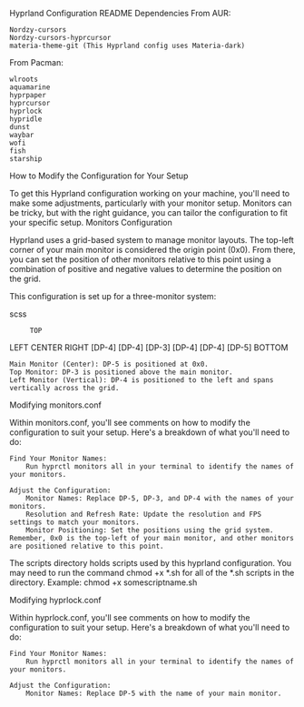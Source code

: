 Hyprland Configuration README
Dependencies
From AUR:

    Nordzy-cursors
    Nordzy-cursors-hyprcursor
    materia-theme-git (This Hyprland config uses Materia-dark)

From Pacman:

    wlroots
    aquamarine
    hyprpaper
    hyprcursor
    hyprlock
    hypridle
    dunst
    waybar
    wofi
    fish
    starship

How to Modify the Configuration for Your Setup

To get this Hyprland configuration working on your machine, you'll need to make some adjustments, particularly with your monitor setup. Monitors can be tricky, but with the right guidance, you can tailor the configuration to fit your specific setup.
Monitors Configuration

Hyprland uses a grid-based system to manage monitor layouts. The top-left corner of your main monitor is considered the origin point (0x0). From there, you can set the position of other monitors relative to this point using a combination of positive and negative values to determine the position on the grid.

This configuration is set up for a three-monitor system:

scss

         TOP 
LEFT   CENTER   RIGHT
[DP-4] 
[DP-4] [DP-3]
[DP-4] 
[DP-4] [DP-5]
       BOTTOM

    Main Monitor (Center): DP-5 is positioned at 0x0.
    Top Monitor: DP-3 is positioned above the main monitor.
    Left Monitor (Vertical): DP-4 is positioned to the left and spans vertically across the grid.

Modifying monitors.conf

Within monitors.conf, you'll see comments on how to modify the configuration to suit your setup. Here's a breakdown of what you'll need to do:

    Find Your Monitor Names:
        Run hyprctl monitors all in your terminal to identify the names of your monitors.

    Adjust the Configuration:
        Monitor Names: Replace DP-5, DP-3, and DP-4 with the names of your monitors.
        Resolution and Refresh Rate: Update the resolution and FPS settings to match your monitors.
        Monitor Positioning: Set the positions using the grid system. Remember, 0x0 is the top-left of your main monitor, and other monitors are positioned relative to this point.

The scripts directory holds scripts used by this hyprland configuration. You may need to run the command chmod +x *.sh for all of the *.sh scripts in the directory. Example: chmod +x somescriptname.sh

Modifying hyprlock.conf

Within hyprlock.conf, you'll see comments on how to modify the configuration to suit your setup. Here's a breakdown of what you'll need to do:

    Find Your Monitor Names:
        Run hyprctl monitors all in your terminal to identify the names of your monitors.

    Adjust the Configuration:
        Monitor Names: Replace DP-5 with the name of your main monitor.

